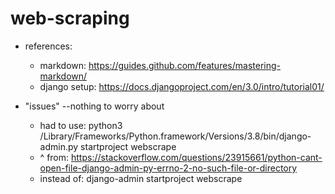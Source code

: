 # web-scraping

* references:
  * markdown: https://guides.github.com/features/mastering-markdown/
  * django setup: https://docs.djangoproject.com/en/3.0/intro/tutorial01/


* "issues" --nothing to worry about
  * had to use: python3 /Library/Frameworks/Python.framework/Versions/3.8/bin/django-admin.py startproject webscrape
  * ^ from: https://stackoverflow.com/questions/23915661/python-cant-open-file-django-admin-py-errno-2-no-such-file-or-directory
  * instead of: django-admin startproject webscrape
